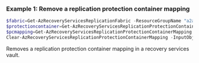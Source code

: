 ### Example 1: Remove a replication protection container mapping
```powershell
$fabric=Get-AzRecoveryServicesReplicationFabric -ResourceGroupName "a2arecoveryrg" -ResourceName "a2arecoveryvault" -FabricName "A2Aprimaryfabric"
$protectioncontainer=Get-AzRecoveryServicesReplicationProtectionContainer -ResourceGroupName "a2arecoveryrg" -ResourceName "a2arecoveryvault" -Fabric $fabric -ProtectionContainer "demoprotectioncontainerA2A"
$pcmapping=Get-AzRecoveryServicesReplicationProtectionContainerMapping -ResourceGroupName "a2arecoveryrg" -ResourceName "a2arecoveryvault" -ProtectionContainer $protectioncontainer -MappingName "A2ARecoveryToPrimary"
Clear-AzRecoveryServicesReplicationProtectionContainerMapping -InputObject $pcmapping -ResourceGroupName "a2arecoveryrg" -ResourceName "a2arecoveryvault"
```

Removes a replication protection container mapping in a recovery services vault.